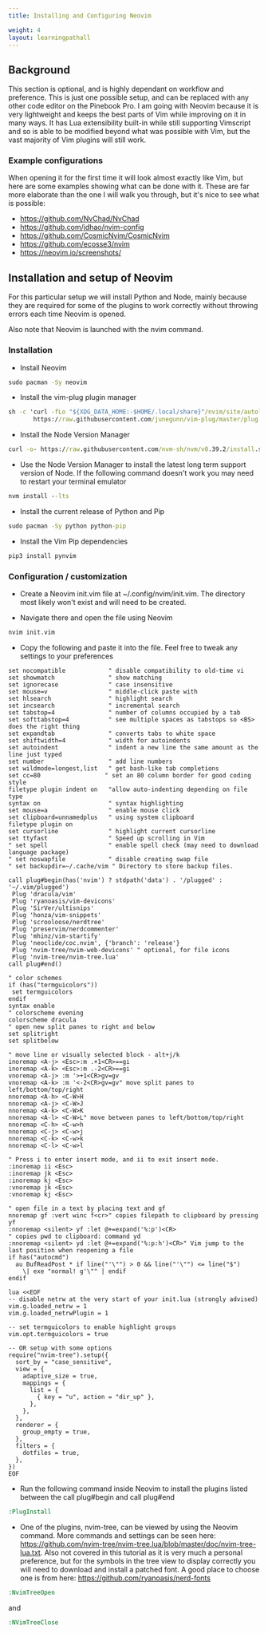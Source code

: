 ```yaml
---
title: Installing and Configuring Neovim

weight: 4
layout: learningpathall
---
```


## Background

This section is optional, and is highly dependant on workflow and preference. This is just one possible setup, and can be replaced with any other code editor on the Pinebook Pro. I am going with Neovim because it is very lightweight and keeps the best parts of Vim while improving on it in many ways. It has Lua extensibility built-in while still supporting Vimscript and so is able to be modified beyond what was possible with Vim, but the vast majority of Vim plugins will still work. 

### Example configurations

When opening it for the first time it will look almost exactly like Vim, but here are some examples showing what can be done with it. These are far more elaborate than the one I will walk you through, but it's nice to see what is possible:
* https://github.com/NvChad/NvChad
* https://github.com/jdhao/nvim-config
* https://github.com/CosmicNvim/CosmicNvim
* https://github.com/ecosse3/nvim
* https://neovim.io/screenshots/

## Installation and setup of Neovim

For this particular setup we will install Python and Node, mainly because they are required for some of the plugins to work correctly without throwing errors each time Neovim is opened.

Also note that Neovim is launched with the nvim command.

### Installation

* Install Neovim
```cmd
sudo pacman -Sy neovim
```

* Install the vim-plug plugin manager
```cmd
sh -c 'curl -fLo "${XDG_DATA_HOME:-$HOME/.local/share}"/nvim/site/autoload/plug.vim --create-dirs \
       https://raw.githubusercontent.com/junegunn/vim-plug/master/plug.vim'
```

* Install the Node Version Manager
```cmd
curl -o- https://raw.githubusercontent.com/nvm-sh/nvm/v0.39.2/install.sh | bash
```

* Use the Node Version Manager to install the latest long term support version of Node. If the following command doesn't work you may need to restart your terminal emulator
```cmd
nvm install --lts
```

* Install the current release of Python and Pip
```cmd
sudo pacman -Sy python python-pip
```

* Install the Vim Pip dependencies
```cmd
pip3 install pynvim
```

### Configuration / customization

* Create a Neovim init.vim file at ~/.config/nvim/init.vim. The directory most likely won't exist and will need to be created.

* Navigate there and open the file using Neovim
```cmd
nvim init.vim
```

* Copy the following and paste it into the file. Feel free to tweak any settings to your preferences
```
set nocompatible            " disable compatibility to old-time vi
set showmatch               " show matching 
set ignorecase              " case insensitive 
set mouse=v                 " middle-click paste with 
set hlsearch                " highlight search 
set incsearch               " incremental search
set tabstop=4               " number of columns occupied by a tab 
set softtabstop=4           " see multiple spaces as tabstops so <BS> does the right thing
set expandtab               " converts tabs to white space
set shiftwidth=4            " width for autoindents
set autoindent              " indent a new line the same amount as the line just typed
set number                  " add line numbers
set wildmode=longest,list   " get bash-like tab completions
set cc=80                  " set an 80 column border for good coding style
filetype plugin indent on   "allow auto-indenting depending on file type
syntax on                   " syntax highlighting
set mouse=a                 " enable mouse click
set clipboard=unnamedplus   " using system clipboard
filetype plugin on
set cursorline              " highlight current cursorline
set ttyfast                 " Speed up scrolling in Vim
" set spell                 " enable spell check (may need to download language package)
" set noswapfile            " disable creating swap file
" set backupdir=~/.cache/vim " Directory to store backup files.

call plug#begin(has('nvim') ? stdpath('data') . '/plugged' : '~/.vim/plugged')
 Plug 'dracula/vim'
 Plug 'ryanoasis/vim-devicons'
 Plug 'SirVer/ultisnips'
 Plug 'honza/vim-snippets'
 Plug 'scrooloose/nerdtree'
 Plug 'preservim/nerdcommenter'
 Plug 'mhinz/vim-startify'
 Plug 'neoclide/coc.nvim', {'branch': 'release'}
 Plug 'nvim-tree/nvim-web-devicons' " optional, for file icons
 Plug 'nvim-tree/nvim-tree.lua'
call plug#end()

" color schemes
if (has("termguicolors"))
 set termguicolors
endif
syntax enable
" colorscheme evening
colorscheme dracula
" open new split panes to right and below
set splitright
set splitbelow

" move line or visually selected block - alt+j/k
inoremap <A-j> <Esc>:m .+1<CR>==gi
inoremap <A-k> <Esc>:m .-2<CR>==gi
vnoremap <A-j> :m '>+1<CR>gv=gv
vnoremap <A-k> :m '<-2<CR>gv=gv" move split panes to left/bottom/top/right
nnoremap <A-h> <C-W>H
nnoremap <A-j> <C-W>J
nnoremap <A-k> <C-W>K
nnoremap <A-l> <C-W>L" move between panes to left/bottom/top/right
nnoremap <C-h> <C-w>h
nnoremap <C-j> <C-w>j
nnoremap <C-k> <C-w>k
nnoremap <C-l> <C-w>l

" Press i to enter insert mode, and ii to exit insert mode.
:inoremap ii <Esc>
:inoremap jk <Esc>
:inoremap kj <Esc>
:vnoremap jk <Esc>
:vnoremap kj <Esc>

" open file in a text by placing text and gf
nnoremap gf :vert winc f<cr>" copies filepath to clipboard by pressing yf
:nnoremap <silent> yf :let @+=expand('%:p')<CR>
" copies pwd to clipboard: command yd
:nnoremap <silent> yd :let @+=expand('%:p:h')<CR>" Vim jump to the last position when reopening a file
if has("autocmd")
  au BufReadPost * if line("'\"") > 0 && line("'\"") <= line("$")
    \| exe "normal! g'\"" | endif
endif

lua <<EOF
-- disable netrw at the very start of your init.lua (strongly advised)
vim.g.loaded_netrw = 1
vim.g.loaded_netrwPlugin = 1

-- set termguicolors to enable highlight groups
vim.opt.termguicolors = true

-- OR setup with some options
require("nvim-tree").setup({
  sort_by = "case_sensitive",
  view = {
    adaptive_size = true,
    mappings = {
      list = {
        { key = "u", action = "dir_up" },
      },
    },
  },
  renderer = {
    group_empty = true,
  },
  filters = {
    dotfiles = true,
  },
})
EOF
```

* Run the following command inside Neovim to install the plugins listed between the call plug#begin and call plug#end
```cmd
:PlugInstall
```

* One of the plugins, nvim-tree, can be viewed by using the Neovim command. More commands and settings can be seen here: https://github.com/nvim-tree/nvim-tree.lua/blob/master/doc/nvim-tree-lua.txt. Also not covered in this tutorial as it is very much a personal preference, but for the symbols in the tree view to display correctly you will need to download and install a patched font. A good place to choose one is from here: https://github.com/ryanoasis/nerd-fonts
```cmd
:NvimTreeOpen
```
and
```cmd
:NVimTreeClose
```
